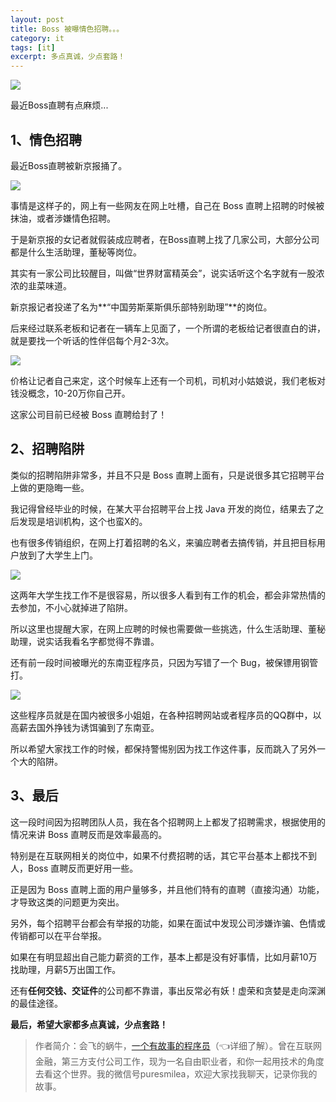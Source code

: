 ```yaml
---
layout: post
title: Boss 被曝情色招聘。。。
category: it
tags: [it]
excerpt: 多点真诚，少点套路！
---
```


![](http://favorites.ren/assets/images/2020/it/boss/boss01.jpg) 

最近Boss直聘有点麻烦...

## 1、情色招聘

最近Boss直聘被新京报捅了。

![](http://favorites.ren/assets/images/2020/it/boss/boss02.jpg) 

事情是这样子的，网上有一些网友在网上吐槽，自己在 Boss 直聘上招聘的时候被抹油，或者涉嫌情色招聘。

于是新京报的女记者就假装成应聘者，在Boss直聘上找了几家公司，大部分公司都是什么生活助理，董秘等岗位。

其实有一家公司比较醒目，叫做“世界财富精英会”，说实话听这个名字就有一股浓浓的韭菜味道。

新京报记者投递了名为**“中国劳斯莱斯俱乐部特别助理”**的岗位。

后来经过联系老板和记者在一辆车上见面了，一个所谓的老板给记者很直白的讲，就是要找一个听话的性伴侣每个月2-3次。

![](http://favorites.ren/assets/images/2020/it/boss/boss03.jpg) 

价格让记者自己来定，这个时候车上还有一个司机，司机对小姑娘说，我们老板对钱没概念，10-20万你自己开。

这家公司目前已经被 Boss 直聘给封了！

## 2、招聘陷阱

类似的招聘陷阱非常多，并且不只是 Boss 直聘上面有，只是说很多其它招聘平台上做的更隐晦一些。

我记得曾经毕业的时候，在某大平台招聘平台上找 Java 开发的岗位，结果去了之后发现是培训机构，这个也蛮X的。

也有很多传销组织，在网上打着招聘的名义，来骗应聘者去搞传销，并且把目标用户放到了大学生上门。

![](http://favorites.ren/assets/images/2020/it/boss/boss04.jpg) 

这两年大学生找工作不是很容易，所以很多人看到有工作的机会，都会非常热情的去参加，不小心就掉进了陷阱。

所以这里也提醒大家，在网上应聘的时候也需要做一些挑选，什么生活助理、董秘助理，说实话我看名字都觉得不靠谱。

还有前一段时间被曝光的东南亚程序员，只因为写错了一个 Bug，被保镖用钢管打。

![](http://favorites.ren/assets/images/2020/it/boss/boss05.jpg) 

这些程序员就是在国内被很多小姐姐，在各种招聘网站或者程序员的QQ群中，以高薪去国外挣钱为诱饵骗到了东南亚。

所以希望大家找工作的时候，都保持警惕别因为找工作这件事，反而跳入了另外一个大的陷阱。

## 3、最后

这一段时间因为招聘团队人员，我在各个招聘网上上都发了招聘需求，根据使用的情况来讲 Boss 直聘反而是效率最高的。

特别是在互联网相关的岗位中，如果不付费招聘的话，其它平台基本上都找不到人，Boss 直聘反而更好用一些。

正是因为 Boss 直聘上面的用户量够多，并且他们特有的直聘（直接沟通）功能，才导致这类的问题更为突出。

另外，每个招聘平台都会有举报的功能，如果在面试中发现公司涉嫌诈骗、色情或传销都可以在平台举报。

如果在有明显超出自己能力薪资的工作，基本上都是没有好事情，比如月薪10万找助理，月薪5万出国工作。

还有**任何交钱、交证件**的公司都不靠谱，事出反常必有妖！虚荣和贪婪是走向深渊的最佳途径。

**最后，希望大家都多点真诚，少点套路！**

>作者简介：会飞的蜗牛，[一个有故事的程序员](https://mp.weixin.qq.com/s/bPk_-DcGF_7lTDoR1pKqVg)（👈详细了解）。曾在互联网金融，第三方支付公司工作，现为一名自由职业者，和你一起用技术的角度去看这个世界。我的微信号puresmilea，欢迎大家找我聊天，记录你我的故事。